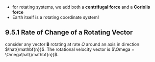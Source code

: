- for rotating systems, we add both a **centrifugal force** and a **Coriolis force**
- Earth itself is a rotating coordinate system!

## 9.5.1 Rate of Change of a Rotating Vector
consider any vector $\mathbf{B}$ rotating at rate $\Omega$ around an axis in direction $\hat{\mathbf{n}}$. The rotational velocity vector is $\Omega = \Omega\hat{\mathbf{n}}$.
